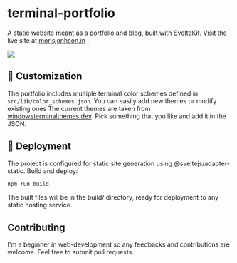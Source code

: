 # terminal-portfolio
A static website meant as a portfolio and blog, built with SvelteKit. Visit the live site at [morisjonhson.in](https://morisjohnson.in/) .

![](docs/website.gif)

## 🎨 Customization

The portfolio includes multiple terminal color schemes defined in `src/lib/color_schemes.json`. You can easily add new themes or modify existing ones The current themes are taken from [windowsterminalthemes.dev](https://windowsterminalthemes.dev/). Pick something that you like and add it in the JSON.

## 🚀 Deployment

The project is configured for static site generation using @sveltejs/adapter-static. Build and deploy:

```bash
npm run build
```
The built files will be in the build/ directory, ready for deployment to any static hosting service.

## Contributing

I'm a beginner in web-development so any feedbacks and contributions are welcome. Feel free to submit pull requests.